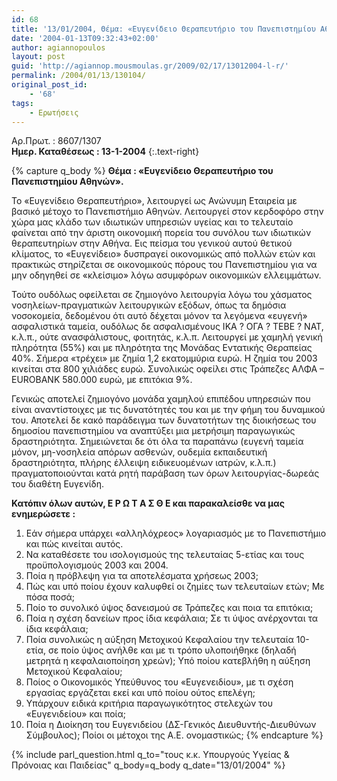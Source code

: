 ```yaml
---
id: 68
title: '13/01/2004, Θέμα: «Ευγενίδειο Θεραπευτήριο του Πανεπιστημίου Αθηνών».'
date: '2004-01-13T09:32:43+02:00'
author: agiannopoulos
layout: post
guid: 'http://agiannop.mousmoulas.gr/2009/02/17/13012004-l-r/'
permalink: /2004/01/13/130104/
original_post_id:
    - '68'
tags:
    - Ερωτήσεις
---
```


Αρ.Πρωτ. : 8607/1307  
**Ημερ. Καταθέσεως : 13-1-2004**
{:.text-right}

{% capture q_body %}
**Θέμα : «Ευγενίδειο Θεραπευτήριο του Πανεπιστημίου Αθηνών».**

Το «Ευγενίδειο Θεραπευτήριο», λειτουργεί ως Ανώνυμη Εταιρεία με βασικό μέτοχο το Πανεπιστήμιο Αθηνών. Λειτουργεί στον κερδοφόρο στην χώρα μας κλάδο των ιδιωτικών υπηρεσιών υγείας και το τελευταίο φαίνεται από την άριστη οικονομική πορεία του συνόλου των ιδιωτικών θεραπευτηρίων στην Αθήνα. Εις πείσμα του γενικού αυτού θετικού κλίματος, το «Ευγενίδειο» δυσπραγεί οικονομικώς από πολλών ετών και πρακτικώς στηρίζεται σε οικονομικούς πόρους του Πανεπιστημίου για να μην οδηγηθεί σε «κλείσιμο» λόγω ασυμφόρων οικονομικών ελλειμμάτων.

Τούτο ουδόλως οφείλεται σε ζημιογόνο λειτουργία λόγω του χάσματος νοσηλείων-πραγματικών λειτουργικών εξόδων, όπως τα δημόσια νοσοκομεία, δεδομένου ότι αυτό δέχεται μόνον τα λεγόμενα «ευγενή» ασφαλιστικά ταμεία, ουδόλως δε ασφαλισμένους ΙΚΑ ? ΟΓΑ ? ΤΕΒΕ ? ΝΑΤ, κ.λ.π., ούτε ανασφάλιστους, φοιτητάς, κ.λ.π. Λειτουργεί με χαμηλή γενική πληρότητα (55%) και με πληρότητα της Μονάδας Εντατικής Θεραπείας 40%. Σήμερα «τρέχει» με ζημία 1,2 εκατομμύρια  ευρώ. Η ζημία του 2003 κινείται στα 800 χιλιάδες ευρώ. Συνολικώς οφείλει στις Τράπεζες ΑΛΦΑ – ΕURΟΒΑΝΚ 580.000 ευρώ, με επιτόκια 9%.

Γενικώς αποτελεί ζημιογόνο μονάδα χαμηλού επιπέδου υπηρεσιών που είναι αναντίστοιχες με τις δυνατότητές του και με την φήμη του δυναμικού του. Αποτελεί δε κακό παράδειγμα των δυνατοτήτων της διοικήσεως του δημοσίου πανεπιστημίου να αναπτύξει μια μετρήσιμη παραγωγικώς δραστηριότητα. Σημειώνεται δε ότι όλα τα παραπάνω (ευγενή ταμεία μόνον, μη-νοσηλεία απόρων ασθενών, ουδεμία εκπαιδευτική δραστηριότητα, πλήρης έλλειψη ειδικευομένων ιατρών, κ.λ.π.) πραγματοποιούνται κατά ρητή παράβαση των όρων λειτουργίας-δωρεάς του διαθέτη Ευγενίδη.

**Κατόπιν όλων αυτών, Ε Ρ Ω Τ Α Σ Θ Ε και παρακαλείσθε να μας ενημερώσετε :**

1. Εάν σήμερα υπάρχει «αλληλόχρεος» λογαριασμός με το Πανεπιστήμιο και πώς κινείται αυτός.
1. Να καταθέσετε του ισολογισμούς της τελευταίας 5-ετίας και τους προϋπολογισμούς 2003 και 2004.
1. Ποία η πρόβλεψη για τα αποτελέσματα χρήσεως 2003;
1. Πώς και υπό ποίου έχουν καλυφθεί οι ζημίες των τελευταίων ετών; Με πόσα ποσά;
1. Ποίο το συνολικό ύψος δανεισμού σε Τράπεζες και ποια τα επιτόκια;
1. Ποία η σχέση δανείων προς ίδια κεφάλαια; Σε τι ύψος ανέρχονται τα ίδια κεφάλαια;
1. Ποία συνολικώς η αύξηση Μετοχικού Κεφαλαίου την τελευταία 10-ετία, σε ποίο ύψος ανήλθε και με τι τρόπο υλοποιήθηκε (δηλαδή μετρητά η κεφαλαιοποίηση χρεών); Υπό ποίου κατεβλήθη η αύξηση Μετοχικού Κεφαλαίου;
1. Ποίος ο Οικονομικός Υπεύθυνος του «Ευγενειδίου», με τι σχέση εργασίας εργάζεται εκεί και υπό ποίου ούτος επελέγη; 
1. Υπάρχουν ειδικά κριτήρια παραγωγικότητος στελεχών του «Ευγενιδείου» και ποία;
1. Ποία η Διοίκηση του Ευγενιδείου (ΔΣ-Γενικός Διευθυντής-Διευθύνων Σύμβουλος); Ποίοι οι μέτοχοι της Α.Ε. ονομαστικώς;
{% endcapture %}

{% include parl_question.html q_to="τους κ.κ. Υπουργούς Υγείας & Πρόνοιας και Παιδείας" q_body=q_body q_date="13/01/2004" %}